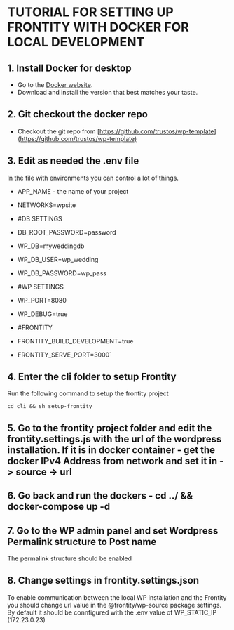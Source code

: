 # TUTORIAL FOR SETTING UP FRONTITY WITH DOCKER FOR LOCAL DEVELOPMENT
 
## 1. Install Docker for desktop
* Go to the [Docker website](https://www.docker.com/products/docker-desktop).
* Download and install the version that best matches your taste.
## 2. Git checkout the docker repo
* Checkout the git repo from [https://github.com/trustos/wp-template](https://github.com/trustos/wp-template)
## 3. Edit as needed the .env file
In the file with environments you can control a lot of things.
* APP_NAME - the name of your project
* NETWORKS=wpsite

* #DB SETTINGS
* DB_ROOT_PASSWORD=password
* WP_DB=myweddingdb
* WP_DB_USER=wp_wedding
* WP_DB_PASSWORD=wp_pass

* #WP SETTINGS
* WP_PORT=8080
* WP_DEBUG=true

* #FRONTITY
* FRONTITY_BUILD_DEVELOPMENT=true
* FRONTITY_SERVE_PORT=3000`
## 4. Enter the cli folder to setup Frontity
Run the following command to setup the frontity project

`cd cli && sh setup-frontity`
## 5. Go to the frontity project folder and edit the frontity.settings.js with the url of the wordpress installation. If it is in docker container - get the docker IPv4 Address from network and set it in -> source -> url 
## 6. Go back and run the dockers - cd ../ && docker-compose up -d
## 7. Go to the WP admin panel and set Wordpress Permalink structure to Post name
The permalink structure should be enabled 
## 8. Change settings in frontity.settings.json
To enable communication between the local WP installation and the Frontity you should change url value in the @frontity/wp-source package settings. By default it should be connfigured with the .env value of WP_STATIC_IP (172.23.0.23)